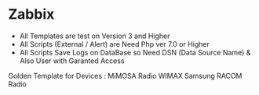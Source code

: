 # Zabbix
* All Templates are test on Version 3 and Higher
* All Scripts (External / Alert) are Need Php ver 7.0 or Higher
* All Scripts Save Logs on DataBase so Need DSN (Data Source Name) & Also User with Garanted Access

Golden Template for Devices :
MiMOSA Radio
WIMAX Samsung
RACOM Radio
